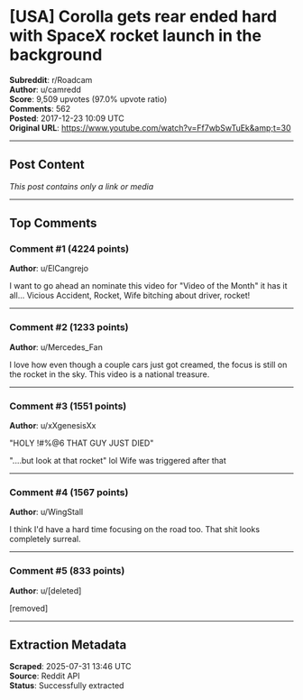 # [USA] Corolla gets rear ended hard with SpaceX rocket launch in the background

**Subreddit**: r/Roadcam  
**Author**: u/camredd  
**Score**: 9,509 upvotes (97.0% upvote ratio)  
**Comments**: 562  
**Posted**: 2017-12-23 10:09 UTC  
**Original URL**: https://www.youtube.com/watch?v=Ff7wbSwTuEk&amp;t=30

---

## Post Content

*This post contains only a link or media*

---

## Top Comments

### Comment #1 (4224 points)
**Author**: u/ElCangrejo

I want to go ahead an nominate this video for "Video of the Month" it has it all... Vicious Accident, Rocket, Wife bitching about driver, rocket!

---

### Comment #2 (1233 points)
**Author**: u/Mercedes_Fan

I love how even though a couple cars just got creamed, the focus is still on the rocket in the sky. This video is a national treasure. 

---

### Comment #3 (1551 points)
**Author**: u/xXgenesisXx

"HOLY !#%@6 THAT GUY JUST DIED"





"....but look at that rocket" lol 
Wife was triggered after that 

---

### Comment #4 (1567 points)
**Author**: u/WingStall

I think I'd have a hard time focusing on the road too. That shit looks completely surreal.

---

### Comment #5 (833 points)
**Author**: u/[deleted]

[removed]

---


## Extraction Metadata

**Scraped**: 2025-07-31 13:46 UTC  
**Source**: Reddit API  
**Status**: Successfully extracted
